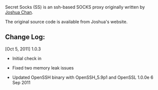 Secret Socks (SS) is an ssh-based SOCKS proxy originally written by [Joshua Chan](http://nihilex.com/secret-socks). 

The original source code is available from Joshua's website. 

Change Log:
-----------

[Oct 5, 2011] 1.0.3

- Initial check in

- Fixed two memory leak issues

- Updated OpenSSH binary with OpenSSH_5.9p1 and OpenSSL 1.0.0e 6 Sep 2011
